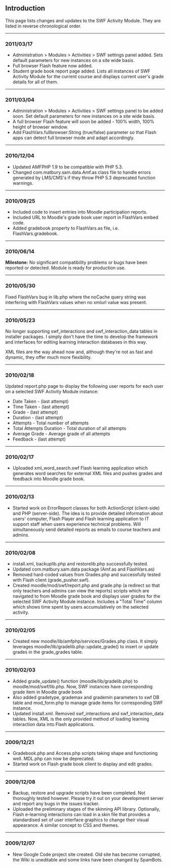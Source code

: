 

## Introduction ##

This page lists changes and updates to the SWF Activity Module. They are listed in reverse chronological order.


---


### 2011/03/17 ###

  * Administration > Modules > Activities > SWF settings panel added. Sets default parameters for new instances on a site wide basis.
  * Full browser Flash feature now added.
  * Student grade book report page added. Lists all instances of SWF Activity Module for the current course and displays current user's grade details for all of them.


---


### 2011/03/04 ###

  * Administration > Modules > Activities > SWF settings panel to be added soon. Set default parameters for new instances on a site wide basis.
  * A full browser Flash feature will soon be added - 100% width, 100% height of browser window.
  * Add FlashVars.fullbrowser:String (true/false) parameter so that Flash apps can detect full browser mode and adapt accordingly.


---


### 2010/12/04 ###

  * Updated AMFPHP 1.9 to be compatible with PHP 5.3.
  * Changed com.matbury.sam.data.Amf.as class file to handle errors generated by LMS/CMS's if they throw PHP 5.3 deprecated function warnings.


---


### 2010/09/25 ###

  * Included code to insert entries into Moodle participation reports.
  * Included URL to Moodle's grade book user report in FlashVars embed code.
  * Added gradebook property to FlashVars.as file, i.e. FlashVars.gradebook.


---


### 2010/06/14 ###

**Milestone:** No significant compatibility problems or bugs have been reported or detected. Module is ready for production use.


---


### 2010/05/30 ###

Fixed FlashVars bug in lib.php where the noCache query string was interfering with FlashVars values when no xmlurl value was present.


---


### 2010/05/23 ###

No longer supporting swf\_interactions and swf\_interaction\_data tables in installer packages. I simply don't have the time to develop the framework and interfaces for editing learning interaction databases in this way.

XML files are the way ahead now and, although they're not as fast and dynamic, they offer much more flexibility.


---


### 2010/02/18 ###

Updated report.php page to display the following user reports for each user on a selected SWF Activity Module instance:
  * Date Taken - (last attempt)
  * Time Taken - (last attempt)
  * Grade - (last attempt)
  * Duration - (last attempt)
  * Attempts - Total number of attempts
  * Total Attempts Duration - Total duration of all attempts
  * Average Grade - Average grade of all attempts
  * Feedback - (last attempt)


---


### 2010/02/17 ###

  * Uploaded xml\_word\_search.swf Flash learning application which generates word searches for external XML files and pushes grades and feedback into Moodle grade book.


---


### 2010/02/13 ###

  * Started work on ErrorReport classes for both ActionScript (client-side) and PHP (server-side). The idea is to provide detailed information about users' computer, Flash Player and Flash learning application to IT support staff when users experience technical problems. Will simultaneously send detailed reports as emails to course teachers and admins.


---


### 2010/02/08 ###

  * install.xml, backuplib.php and restorelib.php successfully tested.
  * Updated com.matbury.sam.data package (Amf.as and FlashVars.as)
  * Removed hard-coded values from Grades.php and successfully tested with Flash client (grade\_pusher.swf).
  * Created moodle/mod/swf/report.php and grade.php (a redirect so that only teachers and admins can view the reports) scripts which are navigated to from Moodle grade book and displays user grades for the selected SWF Activity Module instance. Includes a "Total Time" column which shows time spent by users accumulatively on the selected activity.


---


### 2010/02/05 ###

  * Created new moodle/lib/amfphp/services/Grades.php class. It simply leverages moodle/lib/gradelib.php::update\_grade() to insert or update grades in the grade\_grades table.


---


### 2010/02/03 ###

  * Added grade\_update() function (moodle/lib/gradelib.php) to moodle/mod/swf/lib.php. Now, SWF instances have corresponding grade item in Moodle grade book
  * Also added gradetype, grademax and grademin parameters to swf DB table and mod\_form.php to manage grade items for corresponding SWF instance.
  * Updated install.xml. Removed swf\_interactions and swf\_interaction\_data tables. Now, XML is the only provided method of loading learning interaction data into Flash applications.


---


### 2009/12/21 ###

  * Gradebook.php and Access.php scripts taking shape and functioning well. MDL.php can now be deprecated.
  * Started work on Flash grade book client to display and edit grades.


---


### 2009/12/08 ###

  * Backup, restore and upgrade scripts have been completed. Not thoroughly tested however. Please try it out on your development server and report any bugs in the issues tracker.
  * Uploaded the preliminary stages of the skinning API library. Optionally, Flash e-learning interactions can load in a skin file that provides a standardised set of user interface graphics to change their visual appearance. A similar concept to CSS and themes.


---


### 2009/12/07 ###

  * New Google Code project site created. Old site has become corrupted, the Wiki is uneditable and some links have been changed by SpamBots.
